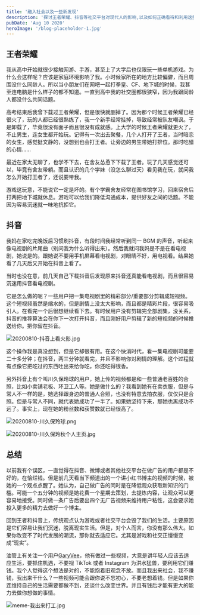 ```yaml
---
title: '融入社会以及一些新发现'
description: '探讨王者荣耀、抖音等社交平台对现代人的影响,以及如何正确看待和利用这些平台。'
pubDate: 'Aug 10 2020'
heroImage: '/blog-placeholder-1.jpg'
---
```


## 王者荣耀

我从高中开始就很少接触网游、手游，甚至上了大学后也仅限玩一些单机游戏。为什么会这样呢？应该是家庭环境影响了我。小时候家所在的地方比较偏僻，而且周围没什么同龄人。所以当小朋友们在网吧一起打拳皇、CF、地下城的时候，我甚至连电脑是什么样子的都不知道。一直到高中我的社交圈都很狭窄，因为我跟同龄人都没什么共同话题。

高考结束后我曾下载过王者荣耀，但是很快就删掉了。因为那个时候王者荣耀已经很火了，玩的人都已经很熟练了，我一个新手经常挂掉，导致经常被队友嘲讽。于是卸载了，毕竟很没有面子而且很没有成就感。上大学的时候王者荣耀就更火了，不止男生，连女生都开始玩。记得有一次出去聚餐，几个人打开了王者，当时暗恋的女生，感觉挺文静的，没想到也会打王者。让旁边的男生带她打排位。那时吃醋的心情……

最近在家太无聊了，也学不下去，在舍友怂恿下下载了王者。玩了几天感觉还可以，毕竟有舍友带躺。而且认识的几个学妹（没怎么聊过天）看见我在玩，就问我怎么开始打王者了，还说要带我。

游戏这玩意，不能说它一定是坏的。有个学霸舍友经常在图书馆学习，回来宿舍后打两把地下城就休息。游戏可以给我们降低沟通成本，提供好友之间的话题。不能因为容易沉迷就一味地抗拒它。

## 抖音

我妈在家吃完晚饭后习惯刷抖音，有段时间我经常听到同一 BGM 的声音，听起来像电视剧的片尾曲（别问我为什么听得出来）。然后我就问我妈是不是在看电视剧，她说是的。跟她说不要用手机屏幕看电视剧，对眼睛不好，用电视看。结果她看了几天后又开始在抖音上看了。

当时也没在意，前几天自己下载抖音后发现原来抖音还真能看电视剧，而且很容易沉迷用抖音看电视剧。

它是怎么做的呢？一些用户把一集电视剧里的精彩部分/重要部分剪辑成短视频。这个短视频虽然是缩水的，但是剧情上没太大影响，而且都是精彩片段，很容易吸引人。在看完一个后很想继续看下去。有时候用户没有剪辑完全部剧集，没关系，抖音的推荐算法会在你下一次打开抖音，而且刚好用户剪辑了新的短视频的时候推送给你。把你留在抖音。

![20200810-抖音上看火影.jpg](https://i.loli.net/2020/08/10/wmNpM9jY1dEHBsQ.jpg)

这个操作我是真没想到，但是它却很有用。在这个快消时代，看一集电视剧可能要二十多分钟；在抖音，两三分钟就看完，并且不影响你对剧情的理解。这个过程就有点像它把吃过的东西吐出来给你吃，你还吃得很香。

另外抖音上有个叫川久保玲球的用户，她上传的视频都是和一些普通老百姓的合照，比如小卖铺老板、环卫工人等。她是做什么的？我看到她有在卖衣服，但是与常人不一样的是，她选择跟身边的普通人合照，也没有特意去拍衣服，仅仅只是合照。但是与常人不同，就代表她成功了一半了。如果她坚持下来，那她也离成功不远了。事实上，现在她的粉丝数和获赞数就已经很高了。

![20200810-川久保玲球.png](https://i.loli.net/2020/08/10/vzqeBXG6LAWx4ap.png)

![20200810-川久保玲秋个人主页.jpg](https://i.loli.net/2020/08/10/rBCkMmtlIHKRU35.jpg)

## 总结

以前我有个误区，一直觉得在抖音、微博或者其他社交平台在做广告的用户都是不好的，在恰烂钱。但是前几天看当下频道出的一个讲小红书博主的视频的时候，被她的一个观点点醒了。她认为，自己做广告的同时是在降低观众获取新知识的门槛。可能一个五分钟的视频是她花费一个星期去策划，去提炼内容，让观众可以更容易地接受。同时做一条广告后要出四个无广告视频来维持用户粘性，这会要求她投入更多的精力去做好一个博主。

回到王者和抖音上，传统观点认为游戏或者社交平台会毁了我们的生活。主要原因是它们容易让我们沉迷，脱离现实生活。但是，对个人而言，你没有那么伟大。如果你改变不了时代发展的潮流，那你就去适应它。尤其是游戏和社交正慢慢变成“现实”。

油管上有关注一个用户[GaryVee](https://www.youtube.com/channel/UCctXZhXmG-kf3tlIXgVZUlw)，他有做过一些视频，大意是讲年轻人应该去适应生活，要抓住机遇，不要视 TikTok 或者 Instagram 为洪水猛兽，要利用它们赚钱。我个人觉得这个想法是对的，不能抱着旧观念不放。而且我出来社会，我不赚钱，我出来干什么？一些视频可能会跟你说不忘初心，不要老想着钱。但是如果你连维持自己的生活需要都做不到，还谈什么改变世界。并且有钱后才能有更大的能力去做你想做的事情。

![meme-我出来打工.jpg](https://i.loli.net/2020/08/10/BLlJX6cyR7ESHkd.jpg)
